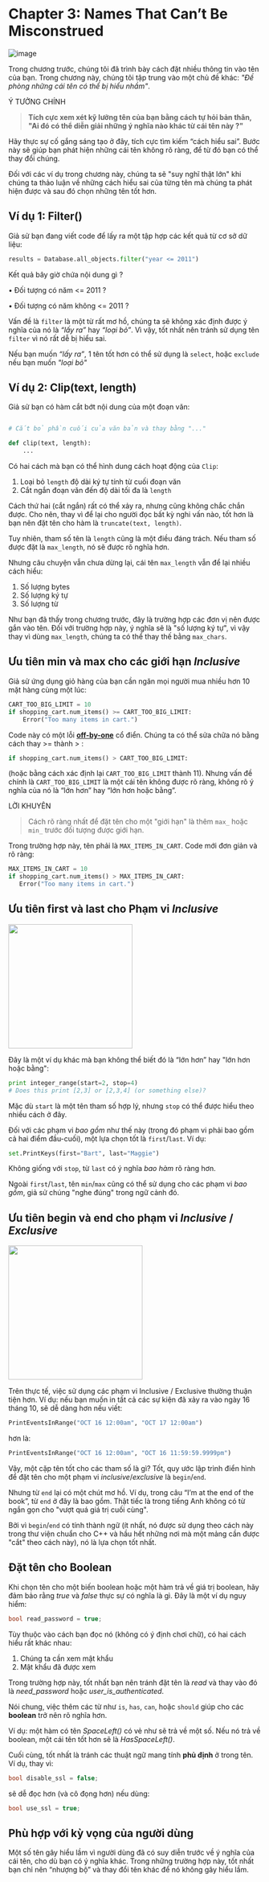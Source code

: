 # Chapter 3: Names That Can’t Be Misconstrued

 ![image](https://user-images.githubusercontent.com/52561098/170833361-ea9c8665-41ad-418f-ab31-9568b58d986c.png)
 
Trong chương trước, chúng tôi đã trình bày cách đặt nhiều thông tin vào tên của bạn. Trong chương này, chúng tôi tập trung vào một chủ đề khác: _"Đề phòng những cái tên có thể bị hiểu nhầm"_.
   
Ý TƯỞNG CHÍNH
>**Tích cực xem xét kỹ lưỡng tên của bạn bằng cách tự hỏi bản thân, "Ai đó có thể diễn giải những ý nghĩa nào khác từ cái tên này ?"**
   
Hãy thực sự cố gắng sáng tạo ở đây, tích cực tìm kiếm “cách hiểu sai”. Bước này sẽ giúp bạn phát hiện những cái tên không rõ ràng, để từ đó bạn có thể thay đổi chúng.

Đối với các ví dụ trong chương này, chúng ta sẽ "suy nghĩ thật lớn" khi chúng ta thảo luận về những cách hiểu sai của từng tên mà chúng ta phát hiện được và sau đó chọn những tên tốt hơn.

## Ví dụ 1: Filter()

Giả sử bạn đang viết code để lấy ra một tập hợp các kết quả từ cơ sở dữ liệu:

```python
results = Database.all_objects.filter("year <= 2011")
```

Kết quả bây giờ chứa nội dung gì ?

• Đối tượng có năm <= 2011 ?

• Đối tượng có năm không <= 2011 ?

Vấn đề là ```filter``` là một từ rất mơ hồ, chúng ta sẽ không xác định được ý nghĩa của nó là _“lấy ra”_ hay _“loại bỏ”_. Vì vậy, tốt nhất nên tránh sử dụng tên ```filter``` vì nó rất dễ bị hiểu sai.

Nếu bạn muốn _“lấy ra”_, 1 tên tốt hơn có thể sử dụng là ```select```, hoặc ```exclude``` nếu bạn muốn _"loại bỏ"_

## Ví dụ 2: Clip(text, length)

Giả sử bạn có hàm cắt bớt nội dung của một đoạn văn:

```python

# Cắt bỏ phần cuối của văn bản và thay bằng "..."

def clip(text, length):
    ...
```

Có hai cách mà bạn có thể hình dung cách hoạt động của ```Clip```:

1. Loại bỏ ```length``` độ dài ký tự tính từ cuối đoạn văn
2. Cắt ngắn đoạn văn đến độ dài tối đa là ```length```

Cách thứ hai (cắt ngắn) rất có thể xảy ra, nhưng cũng không chắc chắn được. Cho nên, thay vì để lại cho người đọc bất kỳ nghi vấn nào, tốt hơn là bạn nên đặt tên cho hàm là ```truncate(text, length)```.

Tuy nhiên, tham số tên là ```length``` cũng là một điều đáng trách. Nếu tham số được đặt là ```max_length```, nó sẽ được rõ nghĩa hơn.

Nhưng câu chuyện vẫn chưa dừng lại, cái tên ```max_length``` vẫn để lại nhiều cách hiểu:
1. Số lượng bytes
2. Số lượng ký tự
3. Số lượng từ

Như bạn đã thấy trong chương trước, đây là trường hợp các đơn vị nên được gắn vào tên. Đối với trường hợp này, ý nghĩa sẽ là "số lượng ký tự", vì vậy thay vì dùng ```max_length```, chúng ta có thể thay thế bằng ```max_chars```.

## Ưu tiên **min** và **max** cho các giới hạn _Inclusive_

Giả sử ứng dụng giỏ hàng của bạn cần ngăn mọi người mua nhiều hơn 10 mặt hàng cùng một lúc:

```python
CART_TOO_BIG_LIMIT = 10
if shopping_cart.num_items() >= CART_TOO_BIG_LIMIT:
    Error("Too many items in cart.")
```
Code này có một lỗi [**off-by-one**](https://vi.wikipedia.org/wiki/L%E1%BB%97i_Off-by-one) cổ điển. Chúng ta có thể sửa chữa nó bằng cách thay >= thành > :

```python
if shopping_cart.num_items() > CART_TOO_BIG_LIMIT:
```
(hoặc bằng cách xác định lại ```CART_TOO_BIG_LIMIT``` thành 11). Nhưng vấn đề chính là ```CART_TOO_BIG_LIMIT``` là một cái tên không được rõ ràng, không rõ ý nghĩa của nó là “lớn hơn” hay “lớn hơn hoặc bằng”.

LỜI KHUYÊN
>Cách rõ ràng nhất để đặt tên cho một "giới hạn" là thêm ```max_``` hoặc ```min_``` trước đối tượng được giới hạn.

Trong trường hợp này, tên phải là ```MAX_ITEMS_IN_CART```. Code mới đơn giản và rõ ràng:

```python
MAX_ITEMS_IN_CART = 10
if shopping_cart.num_items() > MAX_ITEMS_IN_CART:
   Error("Too many items in cart.")
```
## Ưu tiên first và last cho Phạm vi _Inclusive_
<img width="247" src="https://user-images.githubusercontent.com/52561098/170853636-14755597-eb1d-46ac-94e5-cea83eb73eb4.png">

Đây là một ví dụ khác mà bạn không thể biết đó là “lớn hơn” hay "lớn hơn hoặc bằng":
```python
print integer_range(start=2, stop=4)
# Does this print [2,3] or [2,3,4] (or something else)?
```
Mặc dù ```start``` là một tên tham số hợp lý, nhưng ```stop``` có thể được hiểu theo nhiều cách ở đây.

Đối với các phạm vi _bao gồm_ như thế này (trong đó phạm vi phải bao gồm cả hai điểm đầu-cuối), một lựa chọn tốt là ```first```/```last```. Ví dụ:
```python
set.PrintKeys(first="Bart", last="Maggie")
```
Không giống với ```stop```, từ ```last``` có ý nghĩa _bao hàm_ rõ ràng hơn.

Ngoài ```first```/```last```, tên ```min```/```max``` cũng có thể sử dụng cho các phạm vi _bao gồm_, giả sử chúng "nghe đúng" trong ngữ cảnh đó.

## Ưu tiên begin và end cho phạm vi _Inclusive_ / _Exclusive_
<img width="267" src="https://user-images.githubusercontent.com/52561098/170854128-9e14ffd1-ce31-4ade-b7f4-4d5235350434.png">

Trên thực tế, việc sử dụng các phạm vi Inclusive / Exclusive thường thuận tiện hơn. Ví dụ: nếu bạn muốn in tất cả các sự kiện đã xảy ra vào ngày 16 tháng 10, sẽ dễ dàng hơn nếu viết:
```python
PrintEventsInRange("OCT 16 12:00am", "OCT 17 12:00am")
```
hơn là:
```python
PrintEventsInRange("OCT 16 12:00am", "OCT 16 11:59:59.9999pm")
```
Vậy, một cặp tên tốt cho các tham số là gì? Tốt, quy ước lập trình điển hình để đặt tên cho một phạm vi _inclusive_/_exclusive_ là ```begin```/```end```.

Nhưng từ ```end``` lại có một chút mơ hồ. Ví dụ, trong câu “I’m at the end of the book”, từ ```end``` ở đây là bao gồm. Thật tiếc là trong tiếng Anh không có từ ngắn gọn cho "vượt quá giá trị cuối cùng".

Bởi vì ```begin```/```end``` có tính thành ngữ (ít nhất, nó được sử dụng theo cách này trong thư viện chuẩn cho C++ và hầu hết những nơi mà một mảng cần được "cắt" theo cách này), nó là lựa chọn tốt nhất.

## Đặt tên cho Boolean

Khi chọn tên cho một biến boolean hoặc một hàm trả về giá trị boolean, hãy đảm bảo rằng _true_ và _false_ thực sự có nghĩa là gì. Đây là một ví dụ nguy hiểm:

```c#
bool read_password = true;
```
Tùy thuộc vào cách bạn đọc nó (không có ý định chơi chữ), có hai cách hiểu rất khác nhau:
1. Chúng ta cần xem mật khẩu
2. Mật khẩu đã được xem

Trong trường hợp này, tốt nhất bạn nên tránh đặt tên là _read_ và thay vào đó là _need_password_ hoặc _user_is_authenticated_.

Nói chung, việc thêm các từ như ```is```, ```has```, ```can```, hoặc ```should``` giúp cho các **boolean** trở nên rõ nghĩa hơn.

Ví dụ: một hàm có tên _SpaceLeft()_ có vẻ như sẽ trả về một số. Nếu nó trả về boolean, một cái tên tốt hơn sẽ là _HasSpaceLeft()_.

Cuối cùng, tốt nhất là tránh các thuật ngữ mang tính **phủ định** ở trong tên. Ví dụ, thay vì:
```c#
bool disable_ssl = false;
```
sẽ dễ đọc hơn (và cô đọng hơn) nếu dùng:
```c#
bool use_ssl = true;
```

## Phù hợp với kỳ vọng của người dùng

Một số tên gây hiểu lầm vì người dùng đã có suy diễn trước về ý nghĩa của cái tên, cho dù bạn có ý nghĩa khác. Trong những trường hợp này, tốt nhất bạn chỉ nên “nhượng bộ” và thay đổi tên khác để nó không gây hiểu lầm.
